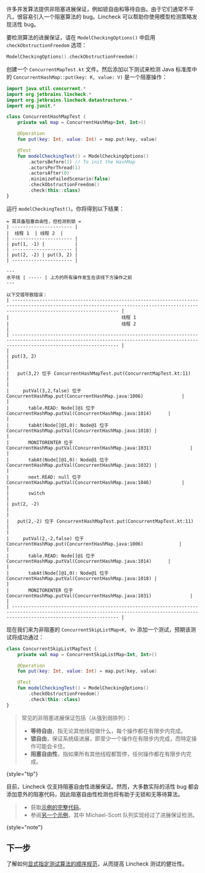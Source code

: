 [//]: # (title: 进展保证)

许多并发算法提供非阻塞进展保证，例如锁自由和等待自由。由于它们通常不平凡，很容易引入一个阻塞算法的 bug。Lincheck 可以帮助你使用模型检测策略发现活性 bug。

要检测算法的进展保证，请在 `ModelCheckingOptions()` 中启用 `checkObstructionFreedom` 选项：

```kotlin
ModelCheckingOptions().checkObstructionFreedom()
```

创建一个 `ConcurrentMapTest.kt` 文件。然后添加以下测试来检测 Java 标准库中的 `ConcurrentHashMap::put(key: K, value: V)` 是一个阻塞操作：

```kotlin
import java.util.concurrent.*
import org.jetbrains.lincheck.*
import org.jetbrains.lincheck.datastructures.*
import org.junit.*

class ConcurrentHashMapTest {
    private val map = ConcurrentHashMap<Int, Int>()

    @Operation
    fun put(key: Int, value: Int) = map.put(key, value)

    @Test
    fun modelCheckingTest() = ModelCheckingOptions()
        .actorsBefore(1) // To init the HashMap
        .actorsPerThread(1)
        .actorsAfter(0)
        .minimizeFailedScenario(false)
        .checkObstructionFreedom()
        .check(this::class)
}
```

运行 `modelCheckingTest()`。你将得到以下结果：

```text
= 需具备阻塞自由性，但检测到锁 =
| ---------------------- |
|  线程 1  | 线程 2  |
| ---------------------- |
| put(1, -1) |           |
| ---------------------- |
| put(2, -2) | put(3, 2) |
| ---------------------- |

---
水平线 | ----- | 上方的所有操作发生在该线下方操作之前
---

以下交错导致错误：
| ----------------------------------------------------------------------------------------------------------------------------------------------------------------------------------- |
|                                         线程 1                                         |                                         线程 2                                         |
| ----------------------------------------------------------------------------------------------------------------------------------------------------------------------------------- |
|                                                                                          | put(3, 2)                                                                                |
|                                                                                          |   put(3,2) 位于 ConcurrentHashMapTest.put(ConcurrentMapTest.kt:11)                         |
|                                                                                          |     putVal(3,2,false) 位于 ConcurrentHashMap.put(ConcurrentHashMap.java:1006)              |
|                                                                                          |       table.READ: Node[]@1 位于 ConcurrentHashMap.putVal(ConcurrentHashMap.java:1014)      |
|                                                                                          |       tabAt(Node[]@1,0): Node@1 位于 ConcurrentHashMap.putVal(ConcurrentHashMap.java:1018) |
|                                                                                          |       MONITORENTER 位于 ConcurrentHashMap.putVal(ConcurrentHashMap.java:1031)              |
|                                                                                          |       tabAt(Node[]@1,0): Node@1 位于 ConcurrentHashMap.putVal(ConcurrentHashMap.java:1032) |
|                                                                                          |       next.READ: null 位于 ConcurrentHashMap.putVal(ConcurrentHashMap.java:1046)           |
|                                                                                          |       switch                                                                             |
| put(2, -2)                                                                               |                                                                                          |
|   put(2,-2) 位于 ConcurrentHashMapTest.put(ConcurrentMapTest.kt:11)                        |                                                                                          |
|     putVal(2,-2,false) 位于 ConcurrentHashMap.put(ConcurrentHashMap.java:1006)             |                                                                                          |
|       table.READ: Node[]@1 位于 ConcurrentHashMap.putVal(ConcurrentHashMap.java:1014)      |                                                                                          |
|       tabAt(Node[]@1,0): Node@1 位于 ConcurrentHashMap.putVal(ConcurrentHashMap.java:1018) |                                                                                          |
|       MONITORENTER 位于 ConcurrentHashMap.putVal(ConcurrentHashMap.java:1031)              |                                                                                          |
| ----------------------------------------------------------------------------------------------------------------------------------------------------------------------------------- |
```

现在我们来为非阻塞的 `ConcurrentSkipListMap<K, V>` 添加一个测试，预期该测试将成功通过：

```kotlin
class ConcurrentSkipListMapTest {
    private val map = ConcurrentSkipListMap<Int, Int>()

    @Operation
    fun put(key: Int, value: Int) = map.put(key, value)

    @Test
    fun modelCheckingTest() = ModelCheckingOptions()
        .checkObstructionFreedom()
        .check(this::class)
}
```

> 常见的非阻塞进展保证包括（从强到弱排列）：
> 
> * **等待自由**，指无论其他线程做什么，每个操作都在有限步内完成。
> * **锁自由**，保证系统级进展，即至少一个操作在有限步内完成，而特定操作可能会卡住。
> * **阻塞自由性**，指如果所有其他线程都暂停，任何操作都在有限步内完成。
>
{style="tip"}

目前，Lincheck 仅支持阻塞自由性进展保证。然而，大多数实际的活性 bug 都会添加意外的阻塞代码，因此阻塞自由性检测也将有助于无锁和无等待算法。

> * 获取[示例的完整代码](https://github.com/JetBrains/lincheck/blob/master/src/jvm/test-lincheck-integration/org/jetbrains/lincheck_test/guide/ConcurrentMapTest.kt)。
> * 参阅[另一个示例](https://github.com/JetBrains/lincheck/blob/master/src/jvm/test-lincheck-integration/org/jetbrains/lincheck_test/guide/ObstructionFreedomViolationTest.kt)，其中 Michael-Scott 队列实现经过了进展保证检测。
>
{style="note"}

## 下一步

了解如何[显式指定测试算法的顺序规范](sequential-specification.md)，从而提高 Lincheck 测试的健壮性。